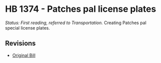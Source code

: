 # HB 1374 - Patches pal license plates
*Status: First reading, referred to Transportation.*
Creating Patches pal special license plates.

## Revisions
* [Original Bill](1/)